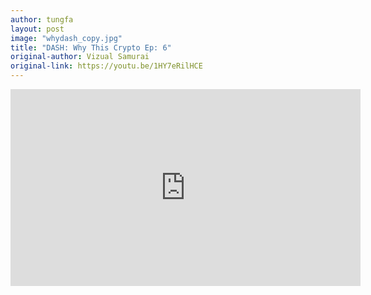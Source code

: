 ```yaml
---
author: tungfa
layout: post
image: "whydash_copy.jpg"
title: "DASH: Why This Crypto Ep: 6"
original-author: Vizual Samurai
original-link: https://youtu.be/1HY7eRilHCE
---
```


<iframe width="560" height="315" src="https://www.youtube.com/embed/1HY7eRilHCE" frameborder="0" allowfullscreen></iframe>
